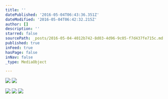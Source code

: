```yaml
---
title: ''
datePublished: '2016-05-04T06:43:36.351Z'
dateModified: '2016-05-04T06:42:32.215Z'
author: []
description: ''
starred: false
sourcePath: _posts/2016-05-04-4012b742-8d03-4d96-9c05-f7d437fe715c.md
published: true
inFeed: true
hasPage: false
inNav: false
_type: MediaObject

---
```

![](https://the-grid-user-content.s3-us-west-2.amazonaws.com/6aa22c5e-f2f6-4f47-8bf7-08b3b6d20972.jpg)
![](https://the-grid-user-content.s3-us-west-2.amazonaws.com/c8dcadfb-ca66-471e-aad7-33b3f26d6ea2.jpg)

![](https://the-grid-user-content.s3-us-west-2.amazonaws.com/2b654c28-c82e-4a46-9038-e55b9fadbba0.jpg)
![](https://the-grid-user-content.s3-us-west-2.amazonaws.com/508d8d14-f441-4301-8dab-0c8c11194f22.jpg)
![](https://the-grid-user-content.s3-us-west-2.amazonaws.com/ea356a86-c9e2-47b9-add7-0e4dcc3711b7.jpg)